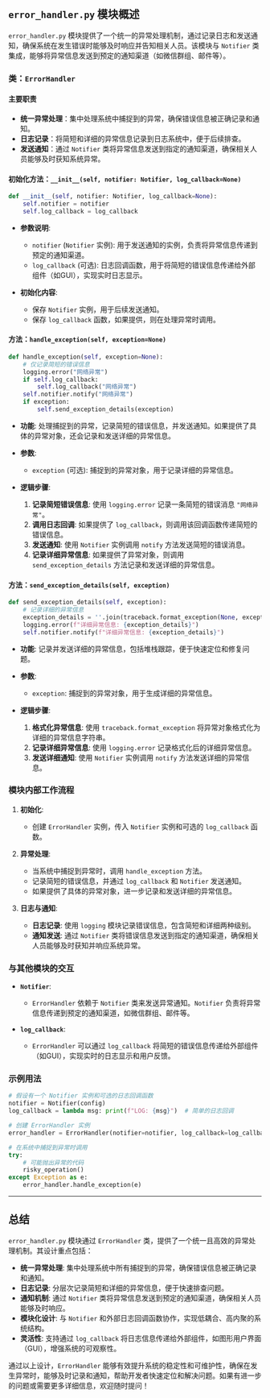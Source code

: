 ## `error_handler.py` 模块概述

`error_handler.py` 模块提供了一个统一的异常处理机制，通过记录日志和发送通知，确保系统在发生错误时能够及时响应并告知相关人员。该模块与 `Notifier` 类集成，能够将异常信息发送到预定的通知渠道（如微信群组、邮件等）。

### 类：`ErrorHandler`

#### 主要职责
- **统一异常处理**：集中处理系统中捕捉到的异常，确保错误信息被正确记录和通知。
- **日志记录**：将简短和详细的异常信息记录到日志系统中，便于后续排查。
- **发送通知**：通过 `Notifier` 类将异常信息发送到指定的通知渠道，确保相关人员能够及时获知系统异常。

#### 初始化方法：`__init__(self, notifier: Notifier, log_callback=None)`

```python
def __init__(self, notifier: Notifier, log_callback=None):
    self.notifier = notifier
    self.log_callback = log_callback
```

- **参数说明**:
  - `notifier` (`Notifier` 实例): 用于发送通知的实例，负责将异常信息传递到预定的通知渠道。
  - `log_callback` (可选): 日志回调函数，用于将简短的错误信息传递给外部组件（如GUI），实现实时日志显示。

- **初始化内容**:
  - 保存 `Notifier` 实例，用于后续发送通知。
  - 保存 `log_callback` 函数，如果提供，则在处理异常时调用。

#### 方法：`handle_exception(self, exception=None)`

```python
def handle_exception(self, exception=None):
    # 仅记录简短的错误信息
    logging.error("网络异常")
    if self.log_callback:
        self.log_callback("网络异常")
    self.notifier.notify("网络异常")
    if exception:
        self.send_exception_details(exception)
```

- **功能**: 处理捕捉到的异常，记录简短的错误信息，并发送通知。如果提供了具体的异常对象，还会记录和发送详细的异常信息。
- **参数**:
  - `exception` (可选): 捕捉到的异常对象，用于记录详细的异常信息。

- **逻辑步骤**:
  1. **记录简短错误信息**: 使用 `logging.error` 记录一条简短的错误消息 `"网络异常"`。
  2. **调用日志回调**: 如果提供了 `log_callback`，则调用该回调函数传递简短的错误信息。
  3. **发送通知**: 使用 `Notifier` 实例调用 `notify` 方法发送简短的错误消息。
  4. **记录详细异常信息**: 如果提供了异常对象，则调用 `send_exception_details` 方法记录和发送详细的异常信息。

#### 方法：`send_exception_details(self, exception)`

```python
def send_exception_details(self, exception):
    # 记录详细的异常信息
    exception_details = ''.join(traceback.format_exception(None, exception, exception.__traceback__))
    logging.error(f"详细异常信息: {exception_details}")
    self.notifier.notify(f"详细异常信息: {exception_details}")
```

- **功能**: 记录并发送详细的异常信息，包括堆栈跟踪，便于快速定位和修复问题。
- **参数**:
  - `exception`: 捕捉到的异常对象，用于生成详细的异常信息。

- **逻辑步骤**:
  1. **格式化异常信息**: 使用 `traceback.format_exception` 将异常对象格式化为详细的异常信息字符串。
  2. **记录详细异常信息**: 使用 `logging.error` 记录格式化后的详细异常信息。
  3. **发送详细通知**: 使用 `Notifier` 实例调用 `notify` 方法发送详细的异常信息。

### 模块内部工作流程

1. **初始化**:
   - 创建 `ErrorHandler` 实例，传入 `Notifier` 实例和可选的 `log_callback` 函数。
   
2. **异常处理**:
   - 当系统中捕捉到异常时，调用 `handle_exception` 方法。
   - 记录简短的错误信息，并通过 `log_callback` 和 `Notifier` 发送通知。
   - 如果提供了具体的异常对象，进一步记录和发送详细的异常信息。

3. **日志与通知**:
   - **日志记录**: 使用 `logging` 模块记录错误信息，包含简短和详细两种级别。
   - **通知发送**: 通过 `Notifier` 类将错误信息发送到指定的通知渠道，确保相关人员能够及时获知并响应系统异常。

### 与其他模块的交互

- **`Notifier`**:
  - `ErrorHandler` 依赖于 `Notifier` 类来发送异常通知。`Notifier` 负责将异常信息传递到预定的通知渠道，如微信群组、邮件等。

- **`log_callback`**:
  - `ErrorHandler` 可以通过 `log_callback` 将简短的错误信息传递给外部组件（如GUI），实现实时的日志显示和用户反馈。

### 示例用法

```python
# 假设有一个 Notifier 实例和可选的日志回调函数
notifier = Notifier(config)
log_callback = lambda msg: print(f"LOG: {msg}")  # 简单的日志回调

# 创建 ErrorHandler 实例
error_handler = ErrorHandler(notifier=notifier, log_callback=log_callback)

# 在系统中捕捉到异常时调用
try:
    # 可能抛出异常的代码
    risky_operation()
except Exception as e:
    error_handler.handle_exception(e)
```

---

## 总结

`error_handler.py` 模块通过 `ErrorHandler` 类，提供了一个统一且高效的异常处理机制。其设计重点包括：

- **统一异常处理**: 集中处理系统中所有捕捉到的异常，确保错误信息被正确记录和通知。
- **日志记录**: 分层次记录简短和详细的异常信息，便于快速排查问题。
- **通知机制**: 通过 `Notifier` 类将异常信息发送到预定的通知渠道，确保相关人员能够及时响应。
- **模块化设计**: 与 `Notifier` 和外部日志回调函数协作，实现低耦合、高内聚的系统结构。
- **灵活性**: 支持通过 `log_callback` 将日志信息传递给外部组件，如图形用户界面（GUI），增强系统的可观察性。

通过以上设计，`ErrorHandler` 能够有效提升系统的稳定性和可维护性，确保在发生异常时，能够及时记录和通知，帮助开发者快速定位和解决问题。如果有进一步的问题或需要更多详细信息，欢迎随时提问！